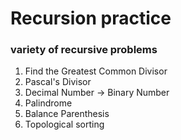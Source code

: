 # Recursion practice
### variety of recursive problems

1. Find the Greatest Common Divisor
2. Pascal's Divisor
3. Decimal Number -> Binary Number
4. Palindrome
5. Balance Parenthesis
6. Topological sorting
